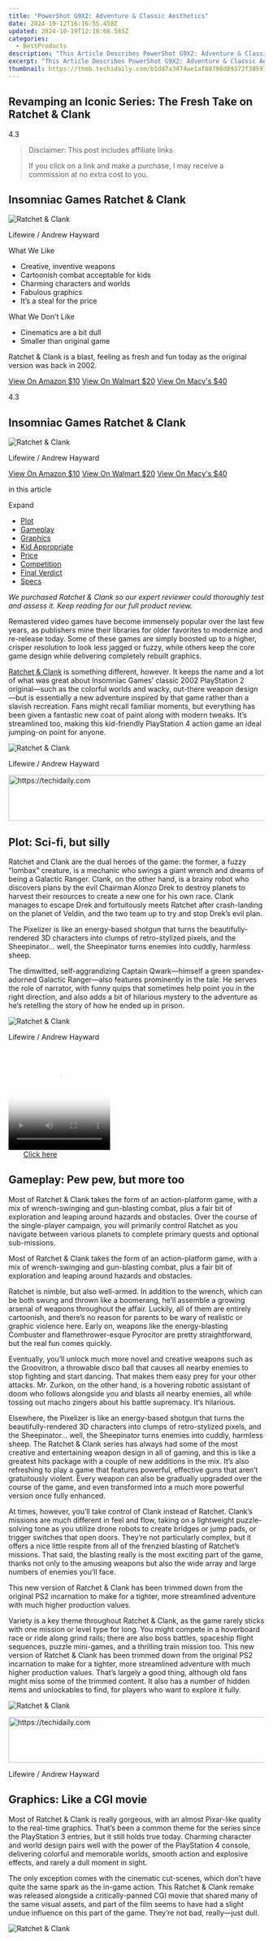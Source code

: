 ```yaml
---
title: "PowerShot G9X2: Adventure & Classic Aesthetics"
date: 2024-10-12T16:16:55.458Z
updated: 2024-10-19T12:18:08.585Z
categories:
  - BestProducts
description: "This Article Describes PowerShot G9X2: Adventure & Classic Aesthetics"
excerpt: "This Article Describes PowerShot G9X2: Adventure & Classic Aesthetics"
thumbnail: https://thmb.techidaily.com/b1dd7a3474ae1af80798d89372f38597e9f807738381ce0d93994778a56e7ead.jpg
---
```


## Revamping an Iconic Series: The Fresh Take on Ratchet & Clank

4.3

>  Disclaimer: This post includes affiliate links
>
>  If you click on a link and make a purchase, I may receive a commission at no extra cost to you.
>

## Insomniac Games Ratchet & Clank

![Ratchet & Clank](https://www.lifewire.com/thmb/DWqRvFZ-36nGvXU8dPYi_b7y0VM=/1000x1000/filters:no_upscale():max_bytes(150000):strip_icc():format(webp)/_hero_SQ_Ratchet-and-Clank-Playstation-4-Video-Game-1-9f15662dc6e442d08e671b05f33004e0.jpg)

 Lifewire / Andrew Hayward

 What We Like

* Creative, inventive weapons
* Cartoonish combat acceptable for kids
* Charming characters and worlds
* Fabulous graphics
* It’s a steal for the price

 What We Don't Like

* Cinematics are a bit dull
* Smaller than original game

 Ratchet & Clank is a blast, feeling as fresh and fun today as the original version was back in 2002.

[View On Amazon $10](https://www.amazon.com/dp/B00Z9LUDX4/?tag=lifewire-onsite-prod-20&ascsubtag=4777051%7Cna85992275b2949d09e46bc19cbb8142b13%7CB00Z9LUDX4) [View On Walmart $20](https://www.walmart.com/ip/45725077) [View On Macy's $40](https://shop-links.co/link/?exclusive=1&publisher_slug=itechdaily19598&url=https%3A%2F%2Fwww.macys.com%2Fshop%2Fproduct%2Fratchet-clank-playstation-4%3FID%3D15794918%26pla%255Fcountry%3DUS%26CAGPSPN%3Dpla%26slpfid%3D3)

4.3

## Insomniac Games Ratchet & Clank

![Ratchet & Clank](https://www.lifewire.com/thmb/22OZFN9n1z0XMK4oYxd9JsooK8s=/450x450/filters:no_upscale():max_bytes(150000):strip_icc():format(webp)/_hero_SQ_Ratchet-and-Clank-Playstation-4-Video-Game-1-9f15662dc6e442d08e671b05f33004e0.jpg)

 Lifewire / Andrew Hayward

[View On Amazon $10](https://www.amazon.com/dp/B00Z9LUDX4/?tag=lifewire-onsite-prod-20&ascsubtag=4777051%7Cna85992275b2949d09e46bc19cbb8142b13%7CB00Z9LUDX4) [View On Walmart $20](https://www.walmart.com/ip/45725077) [View On Macy's $40](https://shop-links.co/link/?exclusive=1&publisher_slug=itechdaily19598&url=https%3A%2F%2Fwww.macys.com%2Fshop%2Fproduct%2Fratchet-clank-playstation-4%3FID%3D15794918%26pla%255Fcountry%3DUS%26CAGPSPN%3Dpla%26slpfid%3D3)

 in this article

 Expand

* [Plot](https://www.lifewire.com/#toc-plot-sci-fi-but-silly)
* [Gameplay](https://www.lifewire.com/#toc-gameplay-pew-pew-but-more-too)
* [Graphics](https://www.lifewire.com/#toc-graphics-like-a-cgi-movie)
* [Kid Appropriate](https://www.lifewire.com/#toc-kid-appropriate-nothing-realistic)
* [Price](https://www.lifewire.com/#toc-price-its-a-steal-now)
* [Competition](https://www.lifewire.com/#toc-ratchet--clank-vs-spyro-reignited-trilogy)
* [Final Verdict](https://www.lifewire.com/#toc-final-verdict)
* [Specs](https://www.lifewire.com/#toc-full-spec)

 _We purchased Ratchet & Clank so our expert reviewer could thoroughly test and assess it. Keep reading for our full product review._

 Remastered video games have become immensely popular over the last few years, as publishers mine their libraries for older favorites to modernize and re-release today. Some of these games are simply boosted up to a higher, crisper resolution to look less jagged or fuzzy, while others keep the core game design while delivering completely rebuilt graphics.

[Ratchet & Clank](https://www.liveabout.com/ratchet-and-clank-up-your-arsenal-cheats-3406287) is something different, however. It keeps the name and a lot of what was great about Insomniac Games’ classic 2002 PlayStation 2 original—such as the colorful worlds and wacky, out-there weapon design—but is essentially a new adventure inspired by that game rather than a slavish recreation. Fans might recall familiar moments, but everything has been given a fantastic new coat of paint along with modern tweaks. It’s streamlined too, making this kid-friendly PlayStation 4 action game an ideal jumping-on point for anyone.

![Ratchet & Clank](https://www.lifewire.com/thmb/u0By3DqqniCakVTOOK91GmbwV0A=/1500x0/filters:no_upscale():max_bytes(150000):strip_icc():format(webp)/Ratchet-and-Clank-Playstation-4-Video-Game-3-a13e6addb6a84f36b9c0ae0fab6c5ce9.jpg)

 Lifewire / Andrew Hayward

<!-- affiliate ads begin -->
<a href="https://appsumo.8odi.net/c/5597632/2123727/7443" target="_top" id="2123727">
  <img src="//a.impactradius-go.com/display-ad/7443-2123727" border="0" alt="https://techidaily.com" width="728" height="90"/>
</a>
<img height="0" width="0" src="https://appsumo.8odi.net/i/5597632/2123727/7443" style="position:absolute;visibility:hidden;" border="0" />
<!-- affiliate ads end -->

## **Plot: Sci-fi, but silly**

 Ratchet and Clank are the dual heroes of the game: the former, a fuzzy “lombax” creature, is a mechanic who swings a giant wrench and dreams of being a Galactic Ranger. Clank, on the other hand, is a brainy robot who discovers plans by the evil Chairman Alonzo Drek to destroy planets to harvest their resources to create a new one for his own race. Clank manages to escape Drek and fortuitously meets Ratchet after crash-landing on the planet of Veldin, and the two team up to try and stop Drek’s evil plan.

 The Pixelizer is like an energy-based shotgun that turns the beautifully-rendered 3D characters into clumps of retro-stylized pixels, and the Sheepinator… well, the Sheepinator turns enemies into cuddly, harmless sheep.

 The dimwitted, self-aggrandizing Captain Qwark—himself a green spandex-adorned Galactic Ranger—also features prominently in the tale. He serves the role of narrator, with funny quips that sometimes help point you in the right direction, and also adds a bit of hilarious mystery to the adventure as he’s retelling the story of how he ended up in prison.

![Ratchet & Clank](https://www.lifewire.com/thmb/5WB7_xsIu5gDScQ7SzFqeELTx9k=/1500x0/filters:no_upscale():max_bytes(150000):strip_icc():format(webp)/Ratchet-and-Clank-Playstation-4-Video-Game-4-2faf2760ff8d4e748a317b5340f9f444.jpg)

 Lifewire / Andrew Hayward

<!-- affiliate ads begin -->
<span id="1374820">
					<video width="200" height="200" style="cursor:pointer"
           poster="//a.impactradius-go.com/display-clicktoplayimage/1374820.png"
           onclick="if(!this.playClicked){this.play();this.setAttribute('controls',true);this.playClicked=true;}">
	   <source src="//a.impactradius-go.com/display-ad/15852-1374820">
	   <img src="//a.impactradius-go.com/display-clicktoplayimage/1374820.png" style="border: none; height: 100%; width: 100%; object-fit: contain">
	</video>
	<div style="width:125px;text-align:center"><a href="javascript:window.open(decodeURIComponent('https%3A%2F%2Fthefitville.pxf.io%2Fc%2F5597632%2F1374820%2F15852'), '_blank');void(0);">Click here</a></div>
</span>
<img height="0" width="0" src="https://imp.pxf.io/i/5597632/1374820/15852" style="position:absolute;visibility:hidden;" border="0" />
<!-- affiliate ads end -->

## **Gameplay: Pew pew, but more too**

 Most of Ratchet & Clank takes the form of an action-platform game, with a mix of wrench-swinging and gun-blasting combat, plus a fair bit of exploration and leaping around hazards and obstacles. Over the course of the single-player campaign, you will primarily control Ratchet as you navigate between various planets to complete primary quests and optional sub-missions.

 Most of Ratchet & Clank takes the form of an action-platform game, with a mix of wrench-swinging and gun-blasting combat, plus a fair bit of exploration and leaping around hazards and obstacles.

 Ratchet is nimble, but also well-armed. In addition to the wrench, which can be both swung and thrown like a boomerang, he’ll assemble a growing arsenal of weapons throughout the affair. Luckily, all of them are entirely cartoonish, and there’s no reason for parents to be wary of realistic or graphic violence here. Early on, weapons like the energy-blasting Combuster and flamethrower-esque Pyrocitor are pretty straightforward, but the real fun comes quickly.

 Eventually, you’ll unlock much more novel and creative weapons such as the Groovitron, a throwable disco ball that causes all nearby enemies to stop fighting and start dancing. That makes them easy prey for your other attacks. Mr. Zurkon, on the other hand, is a hovering robotic assistant of doom who follows alongside you and blasts all nearby enemies, all while tossing out macho zingers about his battle supremacy. It’s hilarious.

 Elsewhere, the Pixelizer is like an energy-based shotgun that turns the beautifully-rendered 3D characters into clumps of retro-stylized pixels, and the Sheepinator… well, the Sheepinator turns enemies into cuddly, harmless sheep. The Ratchet & Clank series has always had some of the most creative and entertaining weapon design in all of gaming, and this is like a greatest hits package with a couple of new additions in the mix. It’s also refreshing to play a game that features powerful, effective guns that aren’t gratuitously violent. Every weapon can also be gradually upgraded over the course of the game, and even transformed into a much more powerful version once fully enhanced.

 At times, however, you’ll take control of Clank instead of Ratchet. Clank’s missions are much different in feel and flow, taking on a lightweight puzzle-solving tone as you utilize drone robots to create bridges or jump pads, or trigger switches that open doors. They’re not particularly complex, but it offers a nice little respite from all of the frenzied blasting of Ratchet’s missions. That said, the blasting really is the most exciting part of the game, thanks not only to the amusing weapons but also the wide array and large numbers of enemies you’ll face.

 This new version of Ratchet & Clank has been trimmed down from the original PS2 incarnation to make for a tighter, more streamlined adventure with much higher production values.

 Variety is a key theme throughout Ratchet & Clank, as the game rarely sticks with one mission or level type for long. You might compete in a hoverboard race or ride along grind rails; there are also boss battles, spaceship flight sequences, puzzle mini-games, and a thrilling train mission too. This new version of Ratchet & Clank has been trimmed down from the original PS2 incarnation to make for a tighter, more streamlined adventure with much higher production values. That’s largely a good thing, although old fans might miss some of the trimmed content. It also has a number of hidden items and unlockables to find, for players who want to explore it fully.

![Ratchet & Clank](https://www.lifewire.com/thmb/USMFZGij29oM13247YbtuBAjxZI=/1500x0/filters:no_upscale():max_bytes(150000):strip_icc():format(webp)/Ratchet-and-Clank-Playstation-4-Video-Game-6-e17c469f67654e839405d149f8ee23da.jpg)

<!-- affiliate ads begin -->
<a href="https://appsumo.8odi.net/c/5597632/2068408/7443" target="_top" id="2068408">
  <img src="//a.impactradius-go.com/display-ad/7443-2068408" border="0" alt="https://techidaily.com" width="728" height="90"/>
</a>
<img height="0" width="0" src="https://appsumo.8odi.net/i/5597632/2068408/7443" style="position:absolute;visibility:hidden;" border="0" />
<!-- affiliate ads end -->

 Lifewire / Andrew Hayward

## **Graphics: Like a CGI movie**

 Most of Ratchet & Clank is really gorgeous, with an almost Pixar-like quality to the real-time graphics. That’s been a common theme for the series since the PlayStation 3 entries, but it still holds true today. Charming character and world design pairs well with the power of the PlayStation 4 console, delivering colorful and memorable worlds, smooth action and explosive effects, and rarely a dull moment in sight.

 The only exception comes with the cinematic cut-scenes, which don’t have quite the same spark as the in-game action. This Ratchet & Clank remake was released alongside a critically-panned CGI movie that shared many of the same visual assets, and part of the film seems to have had a slight undue influence on this part of the game. They’re not bad, really—just dull.

![Ratchet & Clank](https://www.lifewire.com/thmb/6cyUM42s01WjwcQBukvDpqVMGuw=/1500x0/filters:no_upscale():max_bytes(150000):strip_icc():format(webp)/Ratchet-and-Clank-Playstation-4-Video-Game-7-0ef8522490f34d7ba8e01d66a2054821.jpg)

<!-- affiliate ads begin -->
<span id="1977006">
					<video width="128" height="480" style="cursor:pointer"
           poster="//a.impactradius-go.com/display-clicktoplayimage/1977006.png"
           onclick="if(!this.playClicked){this.play();this.setAttribute('controls',true);this.playClicked=true;}">
	   <source src="//a.impactradius-go.com/display-ad/22993-1977006">
	   <img src="//a.impactradius-go.com/display-clicktoplayimage/1977006.png" style="border: none; height: 100%; width: 100%; object-fit: contain">
	</video>
	<div style="width:80px;text-align:center"><a href="javascript:window.open(decodeURIComponent('https%3A%2F%2Fhomestyler.sjv.io%2Fc%2F5597632%2F1977006%2F22993'), '_blank');void(0);">Click here</a></div>
</span>
<img height="0" width="0" src="https://imp.pxf.io/i/5597632/1977006/22993" style="position:absolute;visibility:hidden;" border="0" />
<!-- affiliate ads end -->

 Lifewire / Andrew Hayward

<!-- affiliate ads begin -->
<a href="https://appsumo.8odi.net/c/5597632/2049378/7443" target="_top" id="2049378">
  <img src="//a.impactradius-go.com/display-ad/7443-2049378" border="0" alt="https://techidaily.com" width="728" height="90"/>
</a>
<img height="0" width="0" src="https://appsumo.8odi.net/i/5597632/2049378/7443" style="position:absolute;visibility:hidden;" border="0" />
<!-- affiliate ads end -->

## **Kid Appropriate: Nothing realistic**

 Ratchet & Clank is rated “Everyone 10+” by the ESRB for “Animated Blood” and “Fantasy Violence.” The blood is green, and it explodes from the cartoonish foes in similarly cartoonish fashion—and as mentioned, there’s nothing realistic about the action and violence here.

 I didn’t have any problem letting my six-year-old son play around with Ratchet & Clank.

 I didn’t have any problem letting my six-year-old son play around with Ratchet & Clank, however. He’s experienced with other cartoonish shooting games such as Splatoon 2 and Plants vs. Zombies: Garden Warfare, and Ratchet & Clank doesn’t feel any more intense than those titles. However, this single-player game can be challenging at times, so it’s best suited for players who are already comfortable with modern 3D games.

## **Price: It’s a steal now**

 Ratchet & Clank was worth the original full price of $60, but after three years on the market, it’s now one of Sony’s Greatest Hits titles—so it’s sold for only $20 now. That’s a steal for such a riotously fun, well-designed, and kid-appropriate adventure. It’s roughly a 10-12 hour campaign for skilled players, but younger and more casual players might spend longer, plus there are plenty of extras for completionists to seek out.

## **Ratchet & Clank vs. Spyro Reignited Trilogy**

 Both of these titles bring back classic PlayStation experiences, and both were originally developed by Insomniac Games. The Spyro games are a little bit older—they were released between 1998-2000\. The Spyro Reignited Trilogy is also a more exacting experience in terms of maintaining the classic level designs and enemies, however, it swaps in completely new graphics that are quite beautiful.

 You get more total gameplay with the Spyro Reignited Trilogy, since it collects three games into a single package. Although they’re simpler and easier games overall, Ratchet & Clank requires a bit more skill and coordination, and I’d argue that it’s a more rewarding and entertaining experience on the whole. Both are great examples of classic games given fresh life in this modern era.

[Spyro Reignited Trilogy Review](https://www.lifewire.com/spyro-reignited-trilogy-review-4777046)

 Final Verdict

**Ratchets up the fun.**

 Ratchet & Clank does a fine job of taking an older (but much-loved) gaming experience and giving it the right nips and tucks needed to appeal to a fresh generation. The zany weapons are a blast, the combat is entertaining without being aggressive or overly violent, and the characters and environments are charming. It’s a strong pick both for kids who are already comfortable with action games and players of any age—plus you can’t beat the price.

## Specs

* Product Name  Ratchet & Clank
* Product Brand  Insomniac Games
* Price  $19.99
* Release Date  April 2016
* Platforms  Sony PlayStation 4

<ins class="adsbygoogle"
     style="display:block"
     data-ad-format="autorelaxed"
     data-ad-client="ca-pub-7571918770474297"
     data-ad-slot="1223367746"></ins>

<ins class="adsbygoogle"
     style="display:block"
     data-ad-client="ca-pub-7571918770474297"
     data-ad-slot="8358498916"
     data-ad-format="auto"
     data-full-width-responsive="true"></ins>

<span class="atpl-alsoreadstyle">Also read:</span>
<div><ul>
<li><a href="https://screen-activity-recording.techidaily.com/new-2024-approved-top-ios-psp-games-and-emulators-revealed/"><u>[New] 2024 Approved Top iOS PSP Games & Emulators Revealed</u></a></li>
<li><a href="https://screen-video-capture.techidaily.com/updated-2024-approved-streamlining-video-aesthetics-blur-background-in-microsoft-teams/"><u>[Updated] 2024 Approved Streamlining Video Aesthetics Blur Background in Microsoft Teams</u></a></li>
<li><a href="https://buynow-info.techidaily.com/best-economical-option-for-comfort-and-cleanliness-a-detailed-look-at-the-fellowes-microban-wired-keyboard/"><u>Best Economical Option for Comfort & Cleanliness: A Detailed Look at the Fellowes Microban Wired Keyboard</u></a></li>
<li><a href="https://buynow-info.techidaily.com/comprehensive-analysis-of-the-google-pixel-eax-with-5g-an-economical-choice-in-smartphones/"><u>Comprehensive Analysis of the Google Pixel Eax with 5G - An Economical Choice in Smartphones</u></a></li>
<li><a href="https://buynow-info.techidaily.com/google-stadia-reviewed-spotting-growth-areas-and-upgrades-required/"><u>Google Stadia Reviewed: Spotting Growth Areas and Upgrades Required</u></a></li>
<li><a href="https://activate-lock.techidaily.com/in-2024-a-comprehensive-guide-to-icloud-unlock-on-apple-iphone-se-online-by-drfone-ios/"><u>In 2024, A Comprehensive Guide to iCloud Unlock On Apple iPhone SE Online</u></a></li>
<li><a href="https://some-approaches.techidaily.com/in-2024-ultimate-humor-image-creator/"><u>In 2024, Ultimate Humor Image Creator</u></a></li>
<li><a href="https://buynow-info.techidaily.com/inside-overwatch-gameplay-thrilling-multiplayer-action-and-engaging-strategies/"><u>Inside Overwatch Gameplay: Thrilling Multiplayer Action & Engaging Strategies</u></a></li>
<li><a href="https://buynow-info.techidaily.com/inside-the-unbeatable-performance-of-the-apple-mac-mini-m1-2020-arm-era-dominance/"><u>Inside the Unbeatable Performance of the Apple Mac Mini (M1, 2020) – ARM Era Dominance</u></a></li>
<li><a href="https://mondly-stories.techidaily.com/international-cheers-to-independence-day/"><u>International Cheers to Independence Day</u></a></li>
<li><a href="https://ai-video-tools.techidaily.com/new-from-slow-to-fast-mastering-time-lapse-video-editing-in-final-cut-pro-for-2024/"><u>New From Slow to Fast Mastering Time Lapse Video Editing in Final Cut Pro for 2024</u></a></li>
<li><a href="https://buynow-info.techidaily.com/personal-experience-with-apple-series-9-and-fitbit-charge-6-a-detailed-comparison/"><u>Personal Experience with Apple Series 9 & Fitbit Charge 6 - A Detailed Comparison</u></a></li>
<li><a href="https://screen-mirroring-recording.techidaily.com/secure-and-save-your-sessions-a-pc-and-smartphone-recorders-haven/"><u>Secure & Save Your Sessions A PC & Smartphone Recorder's Haven</u></a></li>
<li><a href="https://buynow-info.techidaily.com/the-ultimate-guide-to-google-pixel-3-unleashing-androids-full-potential/"><u>The Ultimate Guide to Google Pixel 3: Unleashing Android's Full Potential</u></a></li>
<li><a href="https://buynow-info.techidaily.com/the-ultimate-guide-to-syma-airamax-n2i-rc-helicopter-combining-quality-with-economy/"><u>The Ultimate Guide to Syma AIRAMAX N2i RC Helicopter - Combining Quality with Economy</u></a></li>
<li><a href="https://ai-voice.techidaily.com/the-ultimate-resource-for-tech-enthusiasts-toms-hardware-analysis/"><u>The Ultimate Resource for Tech Enthusiasts: Tom's Hardware Analysis</u></a></li>
<li><a href="https://win-howtos.techidaily.com/unlock-the-power-of-the-essential-troubleshooting-tactics-for-when-it-wont-press-down/"><u>Unlock the Power of the '@': Essential Troubleshooting Tactics for When It Won’t Press Down</u></a></li>
</ul></div>

